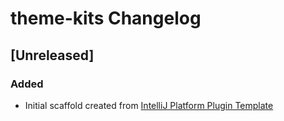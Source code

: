 <!-- Keep a Changelog guide -> https://keepachangelog.com -->

# theme-kits Changelog

## [Unreleased]
### Added
- Initial scaffold created from [IntelliJ Platform Plugin Template](https://github.com/JetBrains/intellij-platform-plugin-template)
